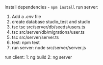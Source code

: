 Install dependencies - `npm install`
run server:
1. Add a *.env* file
2. create database studio_test and studio
3. tsc tsc src/server/db/seeds/users.ts 
4. tsc src/server/db/migrations/user.ts 
5. tsc src/server/server.ts
6. test: npm test
7. run server: node src/server/server.js

run client:
1: ng build
2: ng server
